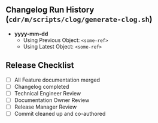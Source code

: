 ## Changelog Run History (`cdr/m/scripts/clog/generate-clog.sh`)

- **yyyy-mm-dd**
  - Using Previous Object: `<some-ref>`
  - Using Latest Object: `<some-ref>`

## Release Checklist

- [ ] All Feature documentation merged
- [ ] Changelog completed
- [ ] Technical Engineer Review
- [ ] Documentation Owner Review
- [ ] Release Manager Review
- [ ] Commit cleaned up and co-authored

